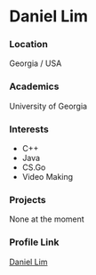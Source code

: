 # Daniel Lim

### Location

Georgia / USA

### Academics

University of Georgia

### Interests

- C++
- Java
- CS.Go
- Video Making

### Projects

None at the moment

### Profile Link

[Daniel Lim](https://github.com/NYDanielLim)
